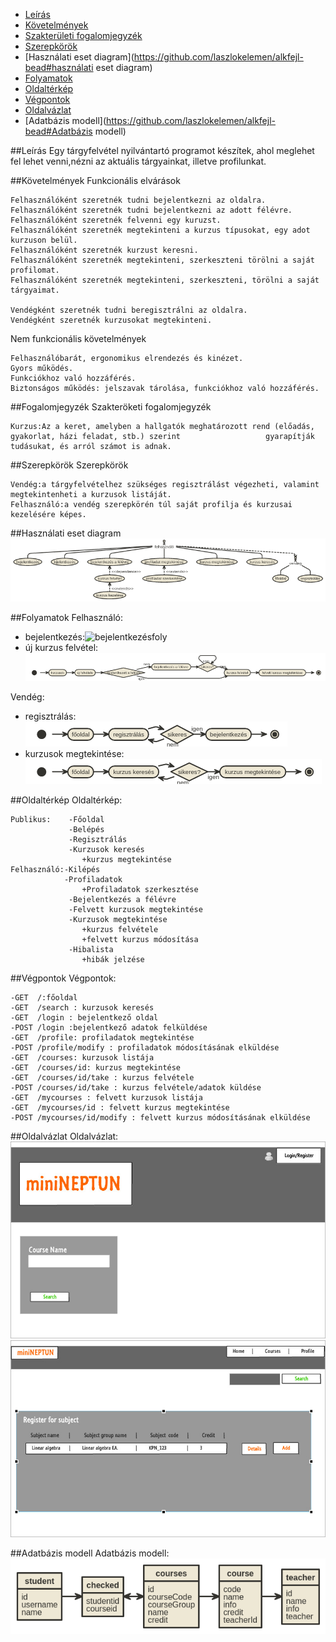 - [Leírás](https://github.com/laszlokelemen/alkfejl-bead#leírás)
- [Követelmények](https://github.com/laszlokelemen/alkfejl-bead#követelmények)
- [Szakterületi fogalomjegyzék](https://github.com/laszlokelemen/alkfejl-bead#fogalomjegyzék)
- [Szerepkörök](https://github.com/laszlokelemen/alkfejl-bead#szerepkörök)
- [Használati eset diagram](https://github.com/laszlokelemen/alkfejl-bead#használati eset diagram)
- [Folyamatok](https://github.com/laszlokelemen/alkfejl-bead#folyamatok)
- [Oldaltérkép](https://github.com/laszlokelemen/alkfejl-bead#oldaltérkép)
- [Végpontok](https://github.com/laszlokelemen/alkfejl-bead#végpontok)
- [Oldalvázlat](https://github.com/laszlokelemen/alkfejl-bead#oldalvázlat)
- [Adatbázis modell](https://github.com/laszlokelemen/alkfejl-bead#Adatbázis modell)





##Leírás
Egy tárgyfelvétel nyilvántartó programot készítek, ahol meglehet fel lehet venni,nézni az 
aktuális tárgyainkat, illetve profilunkat.

##Követelmények
Funkcionális elvárások

    Felhasználóként szeretnék tudni bejelentkezni az oldalra.
    Felhasználóként szeretnék tudni bejelentkezni az adott félévre.
    Felhasználóként szeretnék felvenni egy kuruzst.
    Felhasználóként szeretnék megtekinteni a kurzus típusokat, egy adot kurzuson belül.
    Felhasználóként szeretnék kurzust keresni.
    Felhasználóként szeretnék megtekinteni, szerkeszteni törölni a saját profilomat.
    Felhasználóként szeretnék megtekinteni, szerkeszteni, törölni a saját tárgyaimat.
    
    Vendégként szeretnék tudni beregisztrálni az oldalra. 
    Vendégként szeretnék kurzusokat megtekinteni.

Nem funkcionális követelmények

    Felhasználóbarát, ergonomikus elrendezés és kinézet.
    Gyors működés.
    Funkciókhoz való hozzáférés.
    Biztonságos működés: jelszavak tárolása, funkciókhoz való hozzáférés.


##Fogalomjegyzék
Szakteröketi fogalomjegyzék

    Kurzus:Az a keret, amelyben a hallgatók meghatározott rend (előadás, gyakorlat, házi feladat, stb.) szerint                   gyarapítják tudásukat, és arról számot is adnak.

##Szerepkörök
Szerepkörök

    Vendég:a tárgyfelvételhez szükséges regisztrálást végezheti, valamint megtekintenheti a kurzusok listáját.
    Felhasználó:a vendég szerepkörén túl saját profilja és kurzusai kezelésére képes. 
##Használati eset diagram
![Használati eset](https://github.com/laszlokelemen/alkfejl-bead/blob/master/usecase.png)

##Folyamatok
Felhasználó:


 * bejelentkezés:![bejelentkezésfoly](https://github.com/laszlokelemen/alkfejl-bead/blob/master/bejelentkezés.png)
 * új kurzus felvétel:![kurzusfoly](https://github.com/laszlokelemen/alkfejl-bead/blob/master/kurzusfelvesz.png)
 
Vendég:
 
  * regisztrálás:![regisztrálás](https://github.com/laszlokelemen/alkfejl-bead/blob/master/vendeg.png)
  * kurzusok megtekintése:![kurzusok](https://github.com/laszlokelemen/alkfejl-bead/blob/master/kurzuskeres.png)

##Oldaltérkép
Oldaltérkép: 

    Publikus:    -Főoldal
                 -Belépés
                 -Regisztrálás
                 -Kurzusok keresés
                    +kurzus megtekintése
    Felhasználó:-Kilépés
                -Profiladatok
                    +Profiladatok szerkesztése
                 -Bejelentkezés a félévre
                 -Felvett kurzusok megtekintése
                 -Kurzusok megtekintése
                    +kurzus felvétele
                    +felvett kurzus módosítása
                 -Hibalista
                    +hibák jelzése
                 
                

##Végpontok
Végpontok:

    -GET  /:főoldal
    -GET  /search : kurzusok keresés
    -GET  /login : bejelentkező oldal
    -POST /login :bejelentkező adatok felküldése
    -GET  /profile: profiladatok megtekintése
    -POST /profile/modify : profiladatok módosításának elküldése
    -GET  /courses: kurzusok listája
    -GET  /courses/id: kurzus megtekintése
    -GET  /courses/id/take : kurzus felvétele
    -POST /courses/id/take : kurzus felvétele/adatok küldése
    -GET  /mycourses : felvett kurzusok listája 
    -GET  /mycourses/id : felvett kurzus megtekintése
    -POST /mycourses/id/modify : felvett kurzus módosításának elküldése
    
##Oldalvázlat
Oldalvázlat:
![bejelentkezésfoly](https://github.com/laszlokelemen/alkfejl-bead/blob/master/miniNeptun.jpg)
![bejelentkezésfoly](https://github.com/laszlokelemen/alkfejl-bead/blob/master/miniNeptunlogedin.jpg)

##Adatbázis modell
Adatbázis modell:
![bejelentkezésfoly](https://github.com/laszlokelemen/alkfejl-bead/blob/master/datamodel.png)
    
